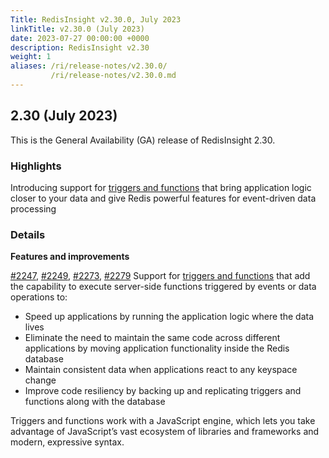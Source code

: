 ```yaml
---
Title: RedisInsight v2.30.0, July 2023
linkTitle: v2.30.0 (July 2023)
date: 2023-07-27 00:00:00 +0000
description: RedisInsight v2.30
weight: 1
aliases: /ri/release-notes/v2.30.0/
         /ri/release-notes/v2.30.0.md
---
```

## 2.30 (July 2023)
This is the General Availability (GA) release of RedisInsight 2.30.

### Highlights
Introducing support for [triggers and functions](https://github.com/RedisGears/RedisGears/) that bring application logic closer to your data and give Redis powerful features for event-driven data processing

### Details

**Features and improvements**

[#2247](https://github.com/RedisInsight/RedisInsight/pull/2247), [#2249](https://github.com/RedisInsight/RedisInsight/pull/2249), [#2273](https://github.com/RedisInsight/RedisInsight/pull/2273), [#2279](https://github.com/RedisInsight/RedisInsight/pull/2279) Support for [triggers and functions](https://github.com/RedisGears/RedisGears/) that add the capability to execute server-side functions triggered by events or data operations to:
 - Speed up applications by running the application logic where the data lives
 - Eliminate the need to maintain the same code across different applications by moving application functionality inside the Redis database
 - Maintain consistent data when applications react to any keyspace change
 - Improve code resiliency by backing up and replicating triggers and functions along with the database

Triggers and functions work with a JavaScript engine, which lets you take advantage of JavaScript’s vast ecosystem of libraries and frameworks and modern, expressive syntax.
